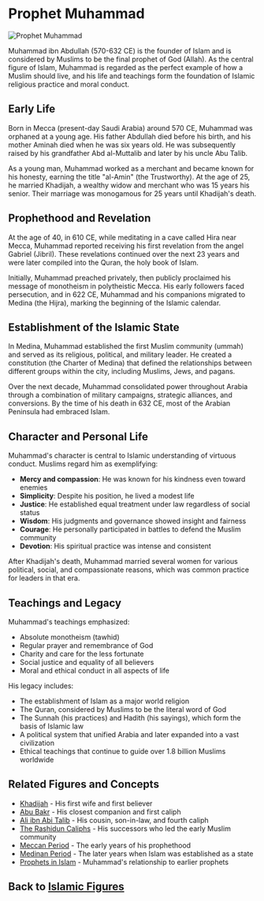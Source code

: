 # Prophet Muhammad

![Prophet Muhammad](../../images/muhammad.jpg)

Muhammad ibn Abdullah (570-632 CE) is the founder of Islam and is considered by Muslims to be the final prophet of God (Allah). As the central figure of Islam, Muhammad is regarded as the perfect example of how a Muslim should live, and his life and teachings form the foundation of Islamic religious practice and moral conduct.

## Early Life

Born in Mecca (present-day Saudi Arabia) around 570 CE, Muhammad was orphaned at a young age. His father Abdullah died before his birth, and his mother Aminah died when he was six years old. He was subsequently raised by his grandfather Abd al-Muttalib and later by his uncle Abu Talib.

As a young man, Muhammad worked as a merchant and became known for his honesty, earning the title "al-Amin" (the Trustworthy). At the age of 25, he married Khadijah, a wealthy widow and merchant who was 15 years his senior. Their marriage was monogamous for 25 years until Khadijah's death.

## Prophethood and Revelation

At the age of 40, in 610 CE, while meditating in a cave called Hira near Mecca, Muhammad reported receiving his first revelation from the angel Gabriel (Jibril). These revelations continued over the next 23 years and were later compiled into the Quran, the holy book of Islam.

Initially, Muhammad preached privately, then publicly proclaimed his message of monotheism in polytheistic Mecca. His early followers faced persecution, and in 622 CE, Muhammad and his companions migrated to Medina (the Hijra), marking the beginning of the Islamic calendar.

## Establishment of the Islamic State

In Medina, Muhammad established the first Muslim community (ummah) and served as its religious, political, and military leader. He created a constitution (the Charter of Medina) that defined the relationships between different groups within the city, including Muslims, Jews, and pagans.

Over the next decade, Muhammad consolidated power throughout Arabia through a combination of military campaigns, strategic alliances, and conversions. By the time of his death in 632 CE, most of the Arabian Peninsula had embraced Islam.

## Character and Personal Life

Muhammad's character is central to Islamic understanding of virtuous conduct. Muslims regard him as exemplifying:

- **Mercy and compassion**: He was known for his kindness even toward enemies
- **Simplicity**: Despite his position, he lived a modest life
- **Justice**: He established equal treatment under law regardless of social status
- **Wisdom**: His judgments and governance showed insight and fairness
- **Courage**: He personally participated in battles to defend the Muslim community
- **Devotion**: His spiritual practice was intense and consistent

After Khadijah's death, Muhammad married several women for various political, social, and compassionate reasons, which was common practice for leaders in that era.

## Teachings and Legacy

Muhammad's teachings emphasized:

- Absolute monotheism (tawhid)
- Regular prayer and remembrance of God
- Charity and care for the less fortunate
- Social justice and equality of all believers
- Moral and ethical conduct in all aspects of life

His legacy includes:

- The establishment of Islam as a major world religion
- The Quran, considered by Muslims to be the literal word of God
- The Sunnah (his practices) and Hadith (his sayings), which form the basis of Islamic law
- A political system that unified Arabia and later expanded into a vast civilization
- Ethical teachings that continue to guide over 1.8 billion Muslims worldwide

## Related Figures and Concepts

- [Khadijah](./khadijah.md) - His first wife and first believer
- [Abu Bakr](./abu_bakr.md) - His closest companion and first caliph
- [Ali ibn Abi Talib](./ali.md) - His cousin, son-in-law, and fourth caliph
- [The Rashidun Caliphs](./rashidun_caliphs.md) - His successors who led the early Muslim community
- [Meccan Period](./meccan_period.md) - The early years of his prophethood
- [Medinan Period](./medinan_period.md) - The later years when Islam was established as a state
- [Prophets in Islam](../beliefs/prophets.md) - Muhammad's relationship to earlier prophets

## Back to [Islamic Figures](./README.md)

